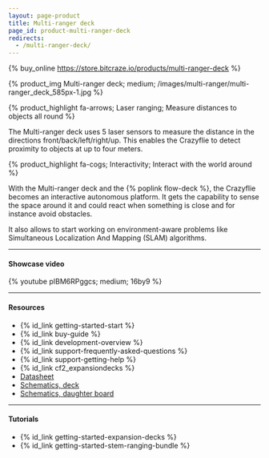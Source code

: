 ```yaml
---
layout: page-product
title: Multi-ranger deck
page_id: product-multi-ranger-deck
redirects:
  - /multi-ranger-deck/
---
```


{% buy_online https://store.bitcraze.io/products/multi-ranger-deck %}

{% product_img Multi-ranger deck; medium;
/images/multi-ranger/multi-ranger_deck_585px-1.jpg
%}

{% product_highlight
fa-arrows;
Laser ranging;
Measure distances to objects all round
%}

The Multi-ranger deck uses 5 laser sensors to measure the distance in the directions front/back/left/right/up.
This enables the Crazyflie to detect proximity to objects at up to four meters.

{% product_highlight
fa-cogs;
Interactivity;
Interact with the world around
%}

With the Multi-ranger deck and the {% poplink flow-deck %}, the Crazyflie becomes an interactive autonomous platform.
It gets the capability to sense the space around it and could react when something is close and for instance avoid obstacles.

It also allows to start working on environment-aware problems like Simultaneous Localization And Mapping (SLAM) algorithms.

---

#### Showcase video
{% youtube pIBM6RPggcs; medium; 16by9 %}

---

#### Resources

- {% id_link getting-started-start %}
- {% id_link buy-guide %}
- {% id_link development-overview %}
- {% id_link support-frequently-asked-questions %}
- {% id_link support-getting-help %}
- {% id_link cf2_expansiondecks %}
- [Datasheet](/documentation/hardware/multi_ranger_deck/multi_ranger_deck-datasheet.pdf)
- [Schematics, deck](/documentation/hardware/multi_ranger_deck/multi-ranger-reve.pdf)
- [Schematics, daughter board](/documentation/hardware/multi_ranger_deck/multi-ranger-daughter-board-reve.pdf)

---

#### Tutorials

 - {% id_link getting-started-expansion-decks %}
 - {% id_link getting-started-stem-ranging-bundle %}
